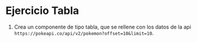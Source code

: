 # Ejercicio Tabla

1. Crea un componente de tipo tabla, que se rellene con los datos de la api `https://pokeapi.co/api/v2/pokemon?offset=10&limit=10`.